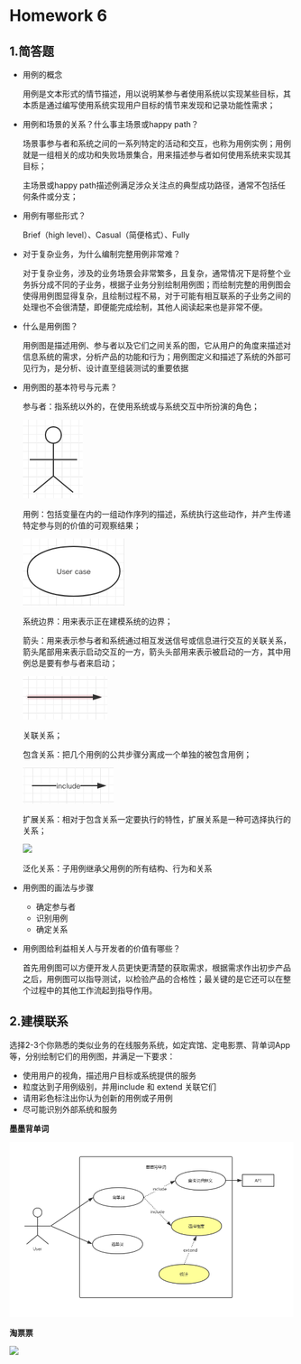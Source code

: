 # Homework 6

## 1.简答题

- 用例的概念

  用例是文本形式的情节描述，用以说明某参与者使用系统以实现某些目标，其本质是通过编写使用系统实现用户目标的情节来发现和记录功能性需求；

- 用例和场景的关系？什么事主场景或happy path？

  场景事参与者和系统之间的一系列特定的活动和交互，也称为用例实例；用例就是一组相关的成功和失败场景集合，用来描述参与者如何使用系统来实现其目标；

  主场景或happy path描述例满足涉众关注点的典型成功路径，通常不包括任何条件或分支；

- 用例有哪些形式？

  Brief（high level）、Casual（简便格式）、Fully

- 对于复杂业务，为什么编制完整用例非常难？

  对于复杂业务，涉及的业务场景会非常繁多，且复杂，通常情况下是将整个业务拆分成不同的子业务，根据子业务分别绘制用例图；而绘制完整的用例图会使得用例图显得复杂，且绘制过程不易，对于可能有相互联系的子业务之间的处理也不会很清楚，即便能完成绘制，其他人阅读起来也是非常不便。

- 什么是用例图？

  用例图是描述用例、参与者以及它们之间关系的图，它从用户的角度来描述对信息系统的需求，分析产品的功能和行为；用例图定义和描述了系统的外部可见行为，是分析、设计直至组装测试的重要依据

- 用例图的基本符号与元素？

  参与者：指系统以外的，在使用系统或与系统交互中所扮演的角色；

  ![](images/WX20190407-163526.png)

  用例：包括变量在内的一组动作序列的描述，系统执行这些动作，并产生传递特定参与则的价值的可观察结果；

  ![](images/WX20190407-163934.png)

  系统边界：用来表示正在建模系统的边界；

  箭头：用来表示参与者和系统通过相互发送信号或信息进行交互的关联关系，箭头尾部用来表示启动交互的一方，箭头头部用来表示被启动的一方，其中用例总是要有参与者来启动；

  ![](images/WX20190407-164838.png)

  关联关系；

  包含关系：把几个用例的公共步骤分离成一个单独的被包含用例；

  ![](images/WX20190407-165516.png)

  扩展关系：相对于包含关系一定要执行的特性，扩展关系是一种可选择执行的关系；

  ![](/Users/lightbai/Documents/GitHub/SWSAD/HW6/images/WX20190407-165739.png)

  泛化关系：子用例继承父用例的所有结构、行为和关系

- 用例图的画法与步骤

  - 确定参与者
  - 识别用例
  - 确定关系

- 用例图给利益相关人与开发者的价值有哪些？

  首先用例图可以方便开发人员更快更清楚的获取需求，根据需求作出初步产品之后，用例图可以指导测试，以检验产品的合格性；最关键的是它还可以在整个过程中的其他工作流起到指导作用。

## 2.建模联系

选择2-3个你熟悉的类似业务的在线服务系统，如定宾馆、定电影票、背单词App等，分别绘制它们的用例图，并满足一下要求：

- 使用用户的视角，描述用户目标或系统提供的服务
- 粒度达到子用例级别，并用include 和 extend 关联它们
- 请用彩色标注出你认为创新的用例或子用例
- 尽可能识别外部系统和服务

**墨墨背单词**

![](images/momo.jpg)

**淘票票**

![](/Users/lightbai/Documents/GitHub/SWSAD/HW6/images/taopiaopiao.jpg)





